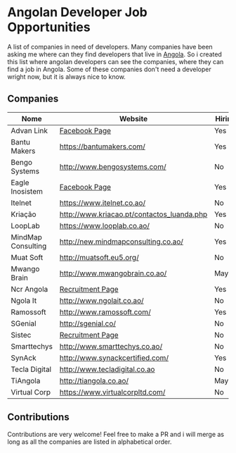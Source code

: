 # Angolan Developer Job Opportunities

A list of companies in need of developers. Many companies have been asking me where can they find developers that live in [Angola](https://pt.wikipedia.org/wiki/Angola). So i created this list where angolan developers can see the companies, where they can find a job in Angola. Some of these companies don't need a developer wright now, but it is always nice to know. 

## Companies

Nome | Website | Hiring
------------ | ------- | -------
Advan Link | [Facebook Page](https://goo.gl/LJSydk) | Yes
Bantu Makers | https://bantumakers.com/ | Yes
Bengo Systems  | http://www.bengosystems.com/ | No
Eagle Inosistem | [Facebook Page](https://www.facebook.com/eagleinosistem/) | Yes
Itelnet | https://www.itelnet.co.ao/ | No
Kriação | http://www.kriacao.pt/contactos_luanda.php | Yes
LoopLab | https://www.looplab.co.ao/ | No
MindMap Consulting | http://new.mindmapconsulting.co.ao/ | Yes
Muat Soft | http://muatsoft.eu5.org/ | No
Mwango Brain | http://www.mwangobrain.co.ao/ | Maybe
Ncr Angola | [Recruitment Page](https://www.ncrangola.com/accaosocial/pt/9-recrutamento/) | Yes
Ngola It | http://www.ngolait.co.ao/ | No
Ramossoft | http://www.ramossoft.com/ | Yes
SGenial | http://sgenial.co/ | No
Sistec| [Recruitment Page](http://sistec.co.ao/recursos-humanos/ofertas-emprego/70-ofetas-activas/103-candidatura-expontanea) | No
Smarttechys | http://www.smarttechys.co.ao/ | No
SynAck | http://www.synackcertified.com/ | Yes
Tecla Digital | http://www.tecladigital.co.ao | No
TiAngola | http://tiangola.co.ao/ | Maybe
Virtual Corp | https://www.virtualcorpltd.com/ | No

## Contributions

Contributions are very welcome! Feel free to make a PR and i will merge as long as all the companies are listed in alphabetical order.
